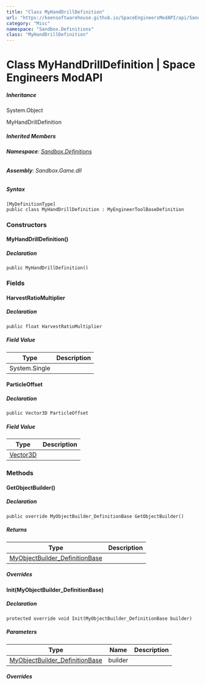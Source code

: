 ```yaml
---
title: "Class MyHandDrillDefinition"
url: "https://keensoftwarehouse.github.io/SpaceEngineersModAPI/api/Sandbox.Definitions.MyHandDrillDefinition.html"
category: "Misc"
namespace: "Sandbox.Definitions"
class: "MyHandDrillDefinition"
---
```


# Class MyHandDrillDefinition | Space Engineers ModAPI

##### Inheritance

System.Object

MyHandDrillDefinition

##### Inherited Members

###### **Namespace**: [Sandbox.Definitions](https://keensoftwarehouse.github.io/SpaceEngineersModAPI/api/Sandbox.Definitions.html)

###### **Assembly**: Sandbox.Game.dll

##### Syntax

```
[MyDefinitionType]
public class MyHandDrillDefinition : MyEngineerToolBaseDefinition
```

### Constructors

#### MyHandDrillDefinition()

##### Declaration

```
public MyHandDrillDefinition()
```

### Fields

#### HarvestRatioMultiplier

##### Declaration

```
public float HarvestRatioMultiplier
```

##### Field Value

| Type | Description |
| --- | --- |
| System.Single |     |

#### ParticleOffset

##### Declaration

```
public Vector3D ParticleOffset
```

##### Field Value

| Type | Description |
| --- | --- |
| [Vector3D](https://keensoftwarehouse.github.io/SpaceEngineersModAPI/api/VRageMath.Vector3D.html) |     |

### Methods

#### GetObjectBuilder()

##### Declaration

```
public override MyObjectBuilder_DefinitionBase GetObjectBuilder()
```

##### Returns

| Type | Description |
| --- | --- |
| [MyObjectBuilder\_DefinitionBase](https://keensoftwarehouse.github.io/SpaceEngineersModAPI/api/VRage.Game.MyObjectBuilder_DefinitionBase.html) |     |

##### Overrides

#### Init(MyObjectBuilder\_DefinitionBase)

##### Declaration

```
protected override void Init(MyObjectBuilder_DefinitionBase builder)
```

##### Parameters

| Type | Name | Description |
| --- | --- | --- |
| [MyObjectBuilder\_DefinitionBase](https://keensoftwarehouse.github.io/SpaceEngineersModAPI/api/VRage.Game.MyObjectBuilder_DefinitionBase.html) | builder |     |

##### Overrides
